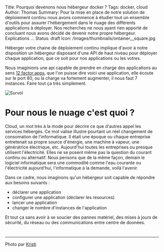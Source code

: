 Title: Pourquoi devenons nous hébergeur docker ?
Tags: docker, cloud
Author: Thomas
Summary: Pour la mise en place de notre solution de déploiement continu nous avons commencé à étudier tout un ensemble d'outils pour assurer l'hébergement dans le nuage des différents applications à déployer. Nos recherches ne nous ayant rien apporté de concluant nous avons décidé de devenir notre propre hébergeur. Explications ... 
Status: draft
Icon: /images/thumbnails/ontainer__square.jpg

Héberger votre chaine de déploiement continu implique d'avoir à notre disposition un hébergeur disposant d'une API de haut niveau pour déployer chaque application, que ce soit pour nos applications ou les votres.

Nous imaginions une api capable de prendre en charge des applications au sens [12 factor apps](http://12factor.net/), que l'on puisse dire voici une application, elle écoute sur le port 80, ou la charge va fortement augmenter, il nous faut 7 instances. Faire tout ça très simplement.

![Survol]({filename}/images/container.jpg)

# Pour nous le nuage c'est quoi ?

Cloud, un mot très à la mode pour décrire ce que d'autres appel les services hébergés. Ce mot valise illustre pourtant un réel changement de consomation de l'informatique. 
Il était une époque ou chaque entreprise entretenait sa propre source d'énergie, une machine à vapeur, une génératrice électrique, etc. Aujourd'hui toutes les entreprises ou presque utilisent l'électricité. Elles ne se posent même pas la question du courant continu ou alternatif. Nous pensons que de la même façon, demain le logiciel informatique sera une commodité comme l'eau courante ou l'électricité aujourd'hui, l'informatique à la demande, voilà l'avenir.

Dans ce cadre, nous imaginons qu'un hébergeur soit capable de répondre aux besoins suivants : 
- déclarer une application
- configurer une application (déclarer les resources)
- lancer une application
- changer le nombre d'instances de l'application

Et tout ça sans avoir à se soucier des pannes matériel, des mises à jours de sécurité, du réseau ou des communications entre centre de doonées.

# 

---
Photo par [Kristi](https://www.flickr.com/photos/kristi_decourcy/9154543163)
